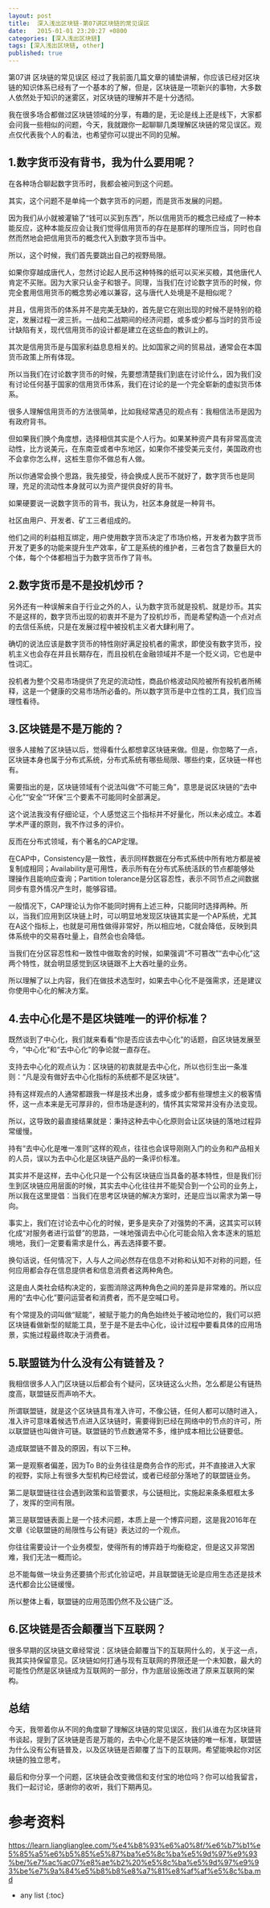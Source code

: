 ```yaml
---
layout: post
title:  深入浅出区块链-第07讲区块链的常见误区
date:   2015-01-01 23:20:27 +0800
categories: [深入浅出区块链]
tags: [深入浅出区块链, other]
published: true
---
```




第07讲 区块链的常见误区
经过了我前面几篇文章的铺垫讲解，你应该已经对区块链的知识体系已经有了一个基本的了解，但是，区块链是一项新兴的事物，大多数人依然处于知识的迷雾区，对区块链的理解并不是十分透彻。

我在很多场合都做过区块链领域的分享，有趣的是，无论是线上还是线下，大家都会问我一些相似的问题，今天，我就跟你一起聊聊几类理解区块链的常见误区。观点仅代表我个人的看法，也希望你可以提出不同的见解。

## 1.数字货币没有背书，我为什么要用呢？

在各种场合聊起数字货币时，我都会被问到这个问题。

其实，这个问题不是单纯一个数字货币的问题，而是货币发展的问题。

因为我们从小就被灌输了“钱可以买到东西”，所以信用货币的概念已经成了一种本能反应，这种本能反应会让我们觉得信用货币的存在是那样的理所应当，同时也自然而然地会把信用货币的概念代入到数字货币当中。

所以，这个时候，我们首先要跳出自己的视野局限。

如果你穿越成唐代人，忽然讨论起人民币这种特殊的纸可以买米买粮，其他唐代人肯定不买账。因为大家只认金子和银子。同理，当我们在讨论数字货币的时候，你完全套用信用货币的概念势必难以兼容，这与唐代人处境是不是相似呢？

并且，信用货币的体系并不是完美无缺的，首先是它在刚出现的时候不是特别的稳定，发展过程一波三折。一战和二战期间的经济问题，或多或少都与当时的货币设计缺陷有关，现代信用货币的设计都是建立在这些血的教训上的。

其次是信用货币是与国家利益息息相关的。比如国家之间的贸易战，通常会在本国货币政策上所有体现。

所以当我们在讨论数字货币的时候，先要想清楚我们到底在讨论什么，因为我们没有讨论任何基于国家的信用货币体系，我们在讨论的是一个完全崭新的虚拟货币体系。

很多人理解信用货币的方法很简单，比如我经常遇见的观点有：我相信法币是因为有政府背书。

但如果我们换个角度想，选择相信其实是个人行为。如果某种资产具有非常高度流动性，比方说美元，在东南亚或者中东地区，如果你不接受美元支付，美国政府也不会拿你怎么样，这桩生意你不做总有人做。

所以你通常会换个思路，我先接受，待会换成人民币不就好了，数字货币也是同理，充足的流动性本身就可以为资产提供良好的背书。

如果硬要说一说数字货币的背书，我认为，社区本身就是一种背书。

社区由用户、开发者、矿工三者组成的。

他们之间的利益相互绑定，用户使用数字货币决定了市场价格，开发者为数字货币开发了更多的功能来提升生产效率，矿工是系统的维护者，三者包含了数量巨大的个体，每个个体都相当于为数字货币作了背书。

## 2.数字货币是不是投机炒币？

另外还有一种误解来自于行业之外的人，认为数字货币就是投机、就是炒币。其实不是这样的，数字货币出现的初衷并不是为了投机炒币，而是希望构造一个点对点的去信任系统，只是在发展过程中被投机主义者大肆利用了。

确切的说法应该是数字货币的特性刚好满足投机者的需求，即使没有数字货币，投机主义也会存在并且长期存在，而且投机在金融领域并不是一个贬义词，它也是中性词汇。

投机者为整个交易市场提供了充足的流动性，商品价格波动风险被所有投机者所稀释，这是一个健康的交易市场所必备的。所以数字货币是中立性的工具，我们应当理性看待。

## 3.区块链是不是万能的？

很多人接触了区块链以后，觉得看什么都想拿区块链来做。但是，你忽略了一点，区块链本身也属于分布式系统，分布式系统有哪些局限、哪些约束，区块链一样也有。

需要指出的是，区块链领域有个说法叫做“不可能三角”，意思是说区块链的“去中心化”“安全”“环保”三个要素不可能同时全部满足。

这个说法我没有仔细论证，个人感觉这三个指标并不好量化，所以未必成立。本着学术严谨的原则，我不作过多的评价。

反而在分布式领域，有个著名的CAP定理。

在CAP中，Consistency是一致性，表示同样数据在分布式系统中所有地方都是被复制成相同；Availability是可用性，表示所有在分布式系统活跃的节点都能够处理操作且能响应查询；Partition tolerance是分区容忍性，表示不同节点之间数据同步有意外情况产生时，能够容错。

一般情况下，CAP理论认为你不能同时拥有上述三种，只能同时选择两种。所以，当我们应用到区块链上时，可以明显地发现区块链其实是一个AP系统，尤其在A这个指标上，也就是可用性做得非常好，所以相应地，C就会降低，反映到具体系统中的交易吞吐量上，自然会也会降低。

当我们在分区容忍性和一致性中做取舍的时候，如果强调“不可篡改”“去中心化”这两个特性，就会明显感觉到区块链跟不上大吞吐量的业务。

所以理解了以上内容，我们在做技术选型时，如果去中心化不是强需求，还是建议你使用中心化的解决方案。

## 4.去中心化是不是区块链唯一的评价标准？

既然谈到了中心化，我们就来看看“你是否应该去中心化”的话题，自区块链发展至今，“中心化”和“去中心化”的争论就一直存在。

支持去中心化的观点认为：区块链的初衷就是去中心化，所以也衍生出一条准则：“凡是没有做好去中心化指标的系统都不是区块链”。

持有这样观点的人通常都跟我一样是技术出身，或多或少都有些理想主义的极客情怀，这一点本来是无可厚非的，但市场是逐利的，情怀其实常常并没有办法变现。

所以，这导致的最直接结果就是：秉持这种去中心化原则会让区块链的落地过程异常缓慢。

持有“去中心化是唯一准则”这样的观点，往往也会误导刚刚入门的业务和产品相关的人员，误以为去中心化是区块链产品的一条评价标准。

其实并不是这样，去中心化只是一个公有区块链应当具备的基本特性，但是我们衍生到区块链应用层面的时候，其实去中心化往往并不能契合到一个公司的业务上，所以我在这里提倡：当我们在思考区块链的解决方案时，还是应当以需求为第一导向。

事实上，我们在讨论去中心化的时候，更多是夹杂了对强势的不满，这其实可以转化成“对服务者进行监督”的思路，一味地强调去中心化可能会陷入舍本逐末的尴尬境地，我们一定要看需求是什么，再去选择要不要。

换句话说，任何情况下，人与人之间必然存在信息不对称和认知不对称的问题，任何应用都会存在信息提供者和信息消费者这两种角色。

这是由人类社会结构决定的，妄图消除这两种角色之间的差异是非常难的。所以应用的“去中心化”要问运营者和消费者，而不是空喊口号。

有个常提及的词叫做“赋能”，被赋于能力的角色始终处于被动地位的，我们可以把区块链看做新型的赋能工具，至于是不是去中心化，设计过程中要看具体的应用场景，实施过程最终取决于消费者。

## 5.联盟链为什么没有公有链普及？

我相信很多人入门区块链以后都会有个疑问，区块链这么火热，怎么都是公有链热度高，联盟链反而声响不大。

所谓联盟链，就是这个区块链具有准入许可，不像公链，任何人都可以随时进入，准入许可意味着候选节点进入区块链时，需要得到已经在网络中的节点的许可，所以联盟链也叫做许可链。联盟链的节点数通常不多，维护成本相比公链要低。

造成联盟链不普及的原因，有以下三种。

第一是观察者偏差，因为To B的业务往往是商务合作的形式，并不直接进入大家的视野，实际上有很多大型机构已经尝试，或者已经部分落地了的联盟链业务。

第二是联盟链往往会遇到政策和监管要求，与公链相比，实施起来条条框框太多了，发挥的空间有限。

第三是联盟链表面上是一个技术问题，本质上是一个博弈问题，这是我2016年在文章《论联盟链的局限性与公有链》表达过的一个观点。

你往往需要设计一个业务模型，使得所有的博弈趋于均衡稳定，但是这又非常困难，我们无法一概而论。

总不能每做一块业务还要搞个形式化验证吧，并且联盟链无论是应用生态还是技术迭代都会比公链缓慢。

所以整体上看，联盟链的应用范围仍然不及公链广泛。

## 6.区块链是否会颠覆当下互联网？

很多早期的区块链文章经常说：区块链会颠覆当下的互联网什么的，关于这一点，我其实持保留意见。区块链如何打通与现有互联网的界限还是一个未知数，最大的可能性仍然是区块链成为互联网的一部分，作为底层设施改进了原来互联网的架构。

## 总结

今天，我带着你从不同的角度聊了理解区块链的常见误区，我们从谁在为区块链背书谈起，提到了区块链是否是万能的，去中心化是不是区块链的唯一标准，联盟链为什么没有公有链普及，以及区块链是否颠覆了当下的互联网。希望能唤起你对区块链的独立思考。

最后和你分享一个问题，区块链会改变微信和支付宝的地位吗？你可以给我留言，我们一起讨论，感谢你的收听，我们下期再见。




# 参考资料

https://learn.lianglianglee.com/%e4%b8%93%e6%a0%8f/%e6%b7%b1%e5%85%a5%e6%b5%85%e5%87%ba%e5%8c%ba%e5%9d%97%e9%93%be/%e7%ac%ac07%e8%ae%b2%20%e5%8c%ba%e5%9d%97%e9%93%be%e7%9a%84%e5%b8%b8%e8%a7%81%e8%af%af%e5%8c%ba.md

* any list
{:toc}
